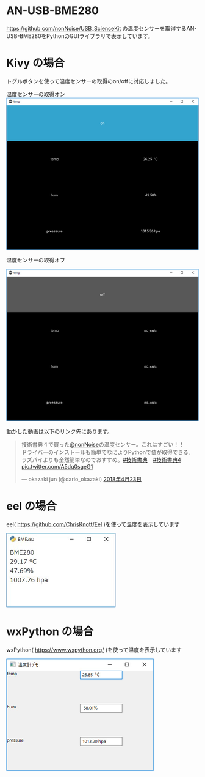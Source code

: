 # AN-USB-BME280

https://github.com/nonNoise/USB_ScienceKit の温度センサーを取得するAN-USB-BME280をPythonのGUIライブラリで表示しています。


# Kivy の場合

トグルボタンを使って温度センサーの取得のon/offに対応しました。<br>

温度センサーの取得オン
![on](./image/kivy_on.jpg "on")

温度センサーの取得オフ

![on](./image/kivy_off.jpg "on")

動かした動画は以下のリンク先にあります。
<blockquote class="twitter-tweet" data-lang="ja"><p lang="ja" dir="ltr">技術書典４で買った<a href="https://twitter.com/nonNoise?ref_src=twsrc%5Etfw">@nonNoise</a>の温度センサー。これはすごい！！<br>ドライバーのインストールも簡単でなによりPythonで値が取得できる。<br>ラズパイよりも全然簡単なのでおすすめ。<a href="https://twitter.com/hashtag/%E6%8A%80%E8%A1%93%E6%9B%B8%E5%85%B8?src=hash&amp;ref_src=twsrc%5Etfw">#技術書典</a>　<a href="https://twitter.com/hashtag/%E6%8A%80%E8%A1%93%E6%9B%B8%E5%85%B84?src=hash&amp;ref_src=twsrc%5Etfw">#技術書典4</a> <a href="https://t.co/A5dq0sgeG1">pic.twitter.com/A5dq0sgeG1</a></p>&mdash; okazaki jun (@dario_okazaki) <a href="https://twitter.com/dario_okazaki/status/988445093907415041?ref_src=twsrc%5Etfw">2018年4月23日</a></blockquote>
<script async src="https://platform.twitter.com/widgets.js" charset="utf-8"></script>

# eel の場合

eel( https://github.com/ChrisKnott/Eel )を使って温度を表示しています

![eel](./image/eel_label.jpg "eel")

# wxPython の場合

wxPython( https://www.wxpython.org/ )を使って温度を表示しています

![eel](./image/wxPython_label.jpg "eel")